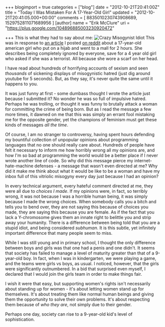 +++
blogimport = true
categories = ["blog"]
date = "2012-10-21T20:41:00Z"
title = "Today I Was Mistaken For A 17-Year-Old Girl"
updated = "2012-10-21T20:41:05.000+00:00"
comments = [ 8835010230743908689, 1529752811071689956 ]
[author]
name = "Erik McClure"
uri = "https://plus.google.com/104896885003230920472"

+++
This is what they had to say about me:
<img src="http://imageshack.us/a/img100/2469/mysogany.png" alt="Crazy Misogynist Idiot" />
This was in response to [an article](http://imperfectwriting.tumblr.com/post/33933007179/i-went-to-the-mall-and-a-little-girl-called-me-a) I posted [on reddit](http://www.reddit.com/r/politics/comments/11tqt5/i_went_to_the_mall_and_a_little_girl_called_me_a/) about a 17-year-old american girl who put on a hijab and went to a mall for 2 hours. She describes being completely ignored by everyone, save for a 4 year old girl who asked if she was a terrorist. All because she wore a scarf on her head.

I have read about hundreds of horrifying accounts of sexism and seen *thousands* of sickening displays of misogynistic hatred (just dig around youtube for 5 seconds). But, as they say, it's never quite the same until it happens to you.

It was just funny at first - some dumbass thought I wrote the article just because I submitted it? No wonder he was so full of impulsive hatred. Perhaps he was trolling, or thought it was funny to brutally attack a woman for committing the crime of being born. But as I read the message a few more times, it dawned on me that this was simply an errant fool mistaking me for the opposite gender, yet the champions of feminism must get these kinds of messages *all the time*.

Of course, I am no stranger to controversy, having spent hours defending my bountiful collection of unpopular opinions about programming languages that no one should really care about. Hundreds of people have felt it necessary to inform me how horribly wrong all my opinions are, and how I'm so bad at programming the world would be a better place if I never wrote another line of code. So why did this message pierce my internet-hate-machine defenses - a message that wasn't even directed at me? Why did it make me think about what it would be like to be a woman and have my inbox full of this vitriolic misogyny every day just because I had an opinion?

In every technical argument, every hateful comment directed at me, they were all due to *choices I made*. If my opinions were, in fact, so terribly wrong, it was not because I was a horrible human being, it was simply because I made the wrong choices. When somebody calls you a bitch and tells you to bend over, they are not saying this because of choices you made, they are saying this because you are female. As if the fact that you lack a Y-chromosome gives them an innate right to belittle you and strip away your humanity. There is a difference between being told that you are a stupid idiot, and being considered *subhuman*. It is this subtle, yet infinitely important difference that many people seem to miss.

While I was still young and in primary school, I thought the only difference between boys and girls was that one had a penis and one didn't. It seems that society has failed to manage a level of maturity greater than that of a 9-year-old boy. In fact, when I was in kindergarten, we were playing a game, and the teams were girls vs boys, as usual. I noticed, however, that the girls were significantly outnumbered. In a bid that surprised even myself, I declared that I would join the girls team in order to make things fair.

I wish it were that easy, but supporting women's rights isn't necessarily about standing up for women - it's about letting women stand up for themselves. It's about treating them like normal human beings and giving them the opportunity to solve their own problems. It's about respecting them because of *who they are*, not simply due to their gender.

Perhaps one day, society can rise to a 9-year-old kid's level of sophistication.
